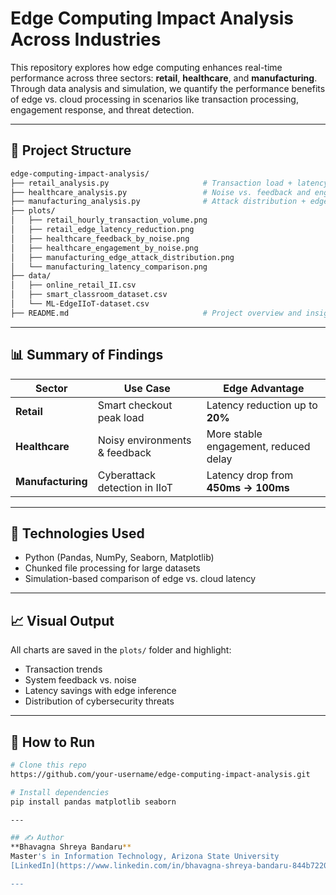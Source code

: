 # Edge Computing Impact Analysis Across Industries

This repository explores how edge computing enhances real-time performance across three sectors: **retail**, **healthcare**, and **manufacturing**. Through data analysis and simulation, we quantify the performance benefits of edge vs. cloud processing in scenarios like transaction processing, engagement response, and threat detection.

---

## 📁 Project Structure

```bash
edge-computing-impact-analysis/
├── retail_analysis.py                     # Transaction load + latency reduction simulation
├── healthcare_analysis.py                 # Noise vs. feedback and engagement impact
├── manufacturing_analysis.py              # Attack distribution + edge vs cloud detection latency
├── plots/
│   ├── retail_hourly_transaction_volume.png
│   ├── retail_edge_latency_reduction.png
│   ├── healthcare_feedback_by_noise.png
│   ├── healthcare_engagement_by_noise.png
│   ├── manufacturing_edge_attack_distribution.png
│   └── manufacturing_latency_comparison.png
├── data/
│   ├── online_retail_II.csv
│   ├── smart_classroom_dataset.csv
│   └── ML-EdgeIIoT-dataset.csv
├── README.md                              # Project overview and insights
```

---

## 📊 Summary of Findings

| Sector         | Use Case                       | Edge Advantage                                  |
|----------------|----------------------------------|--------------------------------------------------|
| **Retail**      | Smart checkout peak load         |  Latency reduction up to **20%**              |
| **Healthcare**  | Noisy environments & feedback    | More stable engagement, reduced delay        |
| **Manufacturing** | Cyberattack detection in IIoT    |  Latency drop from **450ms → 100ms**          |

---

## 🧠 Technologies Used
- Python (Pandas, NumPy, Seaborn, Matplotlib)
- Chunked file processing for large datasets
- Simulation-based comparison of edge vs. cloud latency

---

## 📈 Visual Output
All charts are saved in the `plots/` folder and highlight:
- Transaction trends
- System feedback vs. noise
- Latency savings with edge inference
- Distribution of cybersecurity threats

---

## 🚀 How to Run
```bash
# Clone this repo
https://github.com/your-username/edge-computing-impact-analysis.git

# Install dependencies
pip install pandas matplotlib seaborn

---

## ✍️ Author
**Bhavagna Shreya Bandaru**  
Master's in Information Technology, Arizona State University  
[LinkedIn](https://www.linkedin.com/in/bhavagna-shreya-bandaru-844b72202/) | [GitHub](https://github.com/bhavagna-shreya)

---

